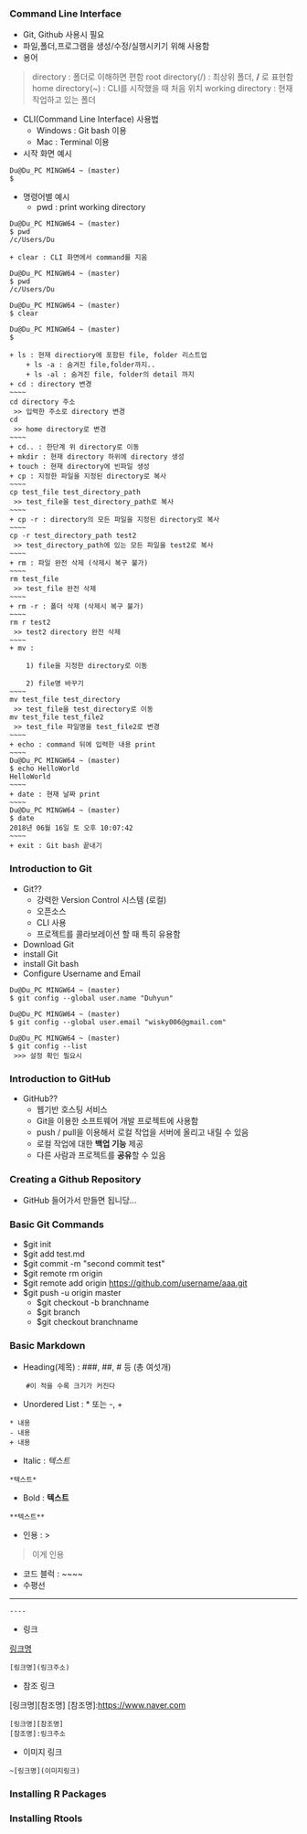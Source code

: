 ### Command Line Interface
+ Git, Github 사용시 필요
+ 파일,폴더,프로그램을 생성/수정/실행시키기 위해 사용함
+ 용어 
> directory : 폴더로 이해하면 편함
> root directory(/) : 최상위 폴더, **/** 로 표현함
> home directory(~) : CLI를 시작했을 때 처음 위치
> working directory : 현재 작업하고 있는 폴더
+ CLI(Command Line Interface) 사용법
    - Windows : Git bash 이용
    - Mac : Terminal 이용
+ 시작 화면 예시
~~~~
Du@Du_PC MINGW64 ~ (master)
$
~~~~
+ 명령어별 예시
    + pwd : print working directory
~~~~
Du@Du_PC MINGW64 ~ (master)
$ pwd
/c/Users/Du
~~~~
    + clear : CLI 화면에서 command를 지움
~~~~
Du@Du_PC MINGW64 ~ (master)
$ pwd
/c/Users/Du

Du@Du_PC MINGW64 ~ (master)
$ clear
~~~~
~~~~
Du@Du_PC MINGW64 ~ (master)
$
~~~~
    + ls : 현재 directiory에 포함된 file, folder 리스트업
        + ls -a : 숨겨진 file,folder까지..
        + ls -al : 숨겨진 file, folder의 detail 까지
    + cd : directory 변경
    ~~~~
    cd directory 주소
     >> 입력한 주소로 directory 변경
    cd
     >> home directory로 변경
    ~~~~
    + cd.. : 한단계 위 directory로 이동
    + mkdir : 현재 directory 하위에 directory 생성
    + touch : 현재 directory에 빈파일 생성
    + cp : 지정한 파일을 지정된 directory로 복사
    ~~~~
    cp test_file test_directory_path
     >> test_file을 test_directory_path로 복사
    ~~~~
    + cp -r : directory의 모든 파일을 지정된 directory로 복사
    ~~~~
    cp -r test_directory_path test2
     >> test_directory_path에 있는 모든 파일을 test2로 복사
    ~~~~
    + rm : 파일 완전 삭제 (삭제시 복구 불가)
    ~~~~
    rm test_file
     >> test_file 완전 삭제
    ~~~~
    + rm -r : 폴더 삭제 (삭제시 복구 불가)
    ~~~~
    rm r test2
     >> test2 directory 완전 삭제
    ~~~~
    + mv :
      
        1) file을 지정한 directory로 이동

        2) file명 바꾸기
    ~~~~
    mv test_file test_directory
     >> test_file을 test_directory로 이동
    mv test_file test_file2
     >> test_file 파일명을 test_file2로 변경
    ~~~~
    + echo : command 뒤에 입력한 내용 print
    ~~~~
    Du@Du_PC MINGW64 ~ (master)
    $ echo HelloWorld
    HelloWorld
    ~~~~
    + date : 현재 날짜 print
    ~~~~
    Du@Du_PC MINGW64 ~ (master)
    $ date
    2018년 06월 16일 토 오후 10:07:42
    ~~~~
    + exit : Git bash 끝내기

### Introduction to Git
+ Git??
    + 강력한 Version Control 시스템 (로컬)
    + 오픈소스
    + CLI 사용
    + 프로젝트를 콜라보레이션 할 때 특히 유용함
+ Download Git
+ install Git
+ install Git bash
+ Configure Username and Email
~~~~
Du@Du_PC MINGW64 ~ (master)
$ git config --global user.name "Duhyun"

Du@Du_PC MINGW64 ~ (master)
$ git config --global user.email "wisky006@gmail.com"
~~~~
~~~~
Du@Du_PC MINGW64 ~ (master)
$ git config --list
 >>> 설정 확인 필요시
~~~~

### Introduction to GitHub
+ GitHub??
    + 웹기반 호스팅 서비스
    + Git을 이용한 소프트웨어 개발 프로젝트에 사용함
    + push / pull을 이용해서 로컬 작업을 서버에 올리고 내릴 수 있음
    + 로컬 작업에 대한 **백업 기능** 제공
    + 다른 사람과 프로젝트를 **공유**할 수 있음
 
 
### Creating a Github Repository
+ GitHub 들어가서 만들면 됩니당...

### Basic Git Commands
+ $git init
+ $git add test.md
+ $git commit -m "second commit test"
+ $git remote rm origin 
+ $git remote add origin https://github.com/username/aaa.git
+ $git push -u origin master
    + $git checkout -b branchname
    + $git branch
    + $git checkout branchname
### Basic Markdown
- Heading(제목) : ###, ##, # 등 (총 여섯개)

~~~~
    #이 적을 수록 크기가 커진다
~~~~

- Unordered List : * 또는 -, +
~~~~
* 내용
- 내용
+ 내용
~~~~
- Italic : *텍스트*
~~~~
*텍스트*
~~~~
- Bold : **텍스트**
~~~~
**텍스트**
~~~~
- 인용 : >
> 이게 인용
- 코드 블럭 : ~~~~
- 수평선
-----
~~~~
----
~~~~
- 링크
  
[링크명](https://www.naver.com)
~~~~
[링크명](링크주소)
~~~~
- 참조 링크
  
[링크명][참조명]
[참조명]:https://www.naver.com
~~~~
[링크명][참조명]
[참조명]:링크주소
~~~~
- 이미지 링크
~~~~
~[링크명](이미지링크)
~~~~
### Installing R Packages
### Installing Rtools